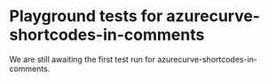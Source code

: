# Playground tests for azurecurve-shortcodes-in-comments
We are still awaiting the first test run for azurecurve-shortcodes-in-comments.
